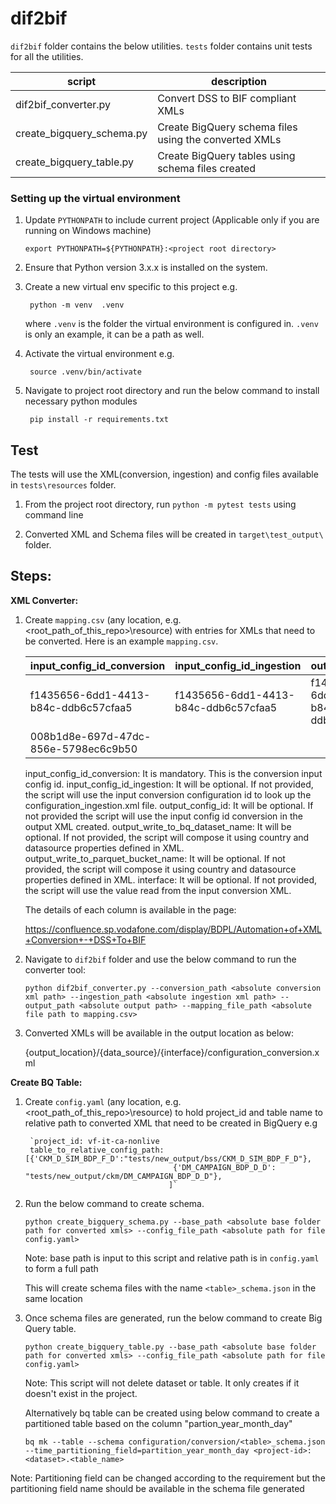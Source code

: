 # dif2bif

`dif2bif` folder contains the below utilities.
`tests` folder contains unit tests for all the utilities.

|script|description|
|------|-----------|
|dif2bif_converter.py|Convert DSS to BIF compliant XMLs|
|create_bigquery_schema.py|Create BigQuery schema files using the converted XMLs|
|create_bigquery_table.py|Create BigQuery tables using schema files created|

### Setting up the virtual environment

1. Update `PYTHONPATH` to include current project (Applicable only if you are running on Windows machine)

       export PYTHONPATH=${PYTHONPATH}:<project root directory>

2. Ensure that Python version 3.x.x is installed on the system.

3. Create a new virtual env specific to this project e.g.

        python -m venv  .venv
    
   where `.venv` is the folder the virtual environment is configured in.  `.venv` is only an example, it can be a path as well.

4. Activate the virtual environment e.g.
    
        source .venv/bin/activate

5. Navigate to project root directory and run the below command to install necessary python modules

        pip install -r requirements.txt


## Test
The tests will use the XML(conversion, ingestion) and config files available in `tests\resources` folder.

1) From the project root directory, run `python -m pytest tests` using command line

2) Converted XML and Schema files will be created in `target\test_output\` folder.


## Steps:


 **XML Converter:**


1) Create `mapping.csv` (any location, e.g. <root_path_of_this_repo>\resource\) with entries for XMLs that need to be converted.
  Here is an example `mapping.csv`.
    
    |input_config_id_conversion|input_config_id_ingestion|output_config_id|output_write_to_bq_dataset_name|output_write_to_parquet_bucket_name|interface|
    |-------------------------|--------------------------|----------------|-------------------------------|-----------------------------------|---------|
    |f1435656-6dd1-4413-b84c-ddb6c57cfaa5|f1435656-6dd1-4413-b84c-ddb6c57cfaa5|f1435656-6dd1-4413-b84c-ddb6c57cfaa5|vfit_dh_lake_ckm_rawprepared_s|vfit-dh-ckm-rawprepared|CKM_D_SIM_BDP_F_D|
    |008b1d8e-697d-47dc-856e-5798ec6c9b50||||||
  
    input_config_id_conversion: It is mandatory. This is the conversion input config id.
    input_config_id_ingestion: It will be optional. If not provided, the script will use the input conversion configuration id to look up the configuration_ingestion.xml file.
    output_config_id: It will be optional. If not provided the script will use the input config id conversion in the output XML created.
    output_write_to_bq_dataset_name: It will be optional. If not provided, the script will compose it using country and datasource properties defined in XML.
    output_write_to_parquet_bucket_name: It will be optional. If not provided, the script will compose it using country and datasource properties defined in XML.
    interface: It will be optional. If not provided, the script will use the value read from the input conversion XML.

    The details of each column is available in the page:
  
    https://confluence.sp.vodafone.com/display/BDPL/Automation+of+XML+Conversion+-+DSS+To+BIF
      
2) Navigate to `dif2bif` folder and use the below command to run the converter tool:

       python dif2bif_converter.py --conversion_path <absolute conversion xml path> --ingestion_path <absolute ingestion xml path> --output_path <absolute output path> --mapping_file_path <absolute file path to mapping.csv>
                   
3) Converted XMLs will be available in the output location as below:
    
    {output_location}/{data_source}/{interface}/configuration_conversion.xml

                               

**Create BQ Table:**


1) Create `config.yaml` (any location, e.g. <root_path_of_this_repo>\resource\) to hold project_id and table name to relative path to converted XML that need to be created in BigQuery
    e.g

        `project_id: vf-it-ca-nonlive
        table_to_relative_config_path: [{'CKM_D_SIM_BDP_F_D':"tests/new_output/bss/CKM_D_SIM_BDP_F_D"},
                                        {'DM_CAMPAIGN_BDP_D_D': "tests/new_output/ckm/DM_CAMPAIGN_BDP_D_D"},
                                       ]`
  
2) Run the below command to create schema.
     
       python create_bigquery_schema.py --base_path <absolute base folder path for converted xmls> --config_file_path <absolute path for file config.yaml>
     
   Note: base path is input to this script and relative path is in `config.yaml` to form a full path
   
   This will create schema files with the name `<table>_schema.json` in the same location    
     
3) Once schema files are generated, run the below command to create Big Query table.
    
       python create_bigquery_table.py --base_path <absolute base folder path for converted xmls> --config_file_path <absolute path for file config.yaml>
       
   Note: This script will not delete dataset or table. It only creates if it doesn't exist in the project.
   
   Alternatively bq table can be created using below command to create a partitioned table based on the column "partion_year_month_day"
  
       bq mk --table --schema configuration/conversion/<table>_schema.json --time_partitioning_field=partition_year_month_day <project-id>:<dataset>.<table_name>
   
  Note: Partitioning field can be changed according to the requirement but the partitioning field name should be available in the schema file generated
